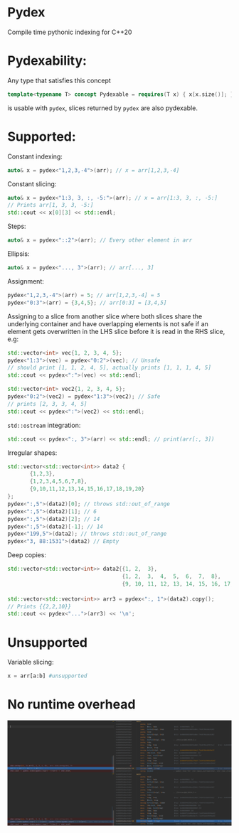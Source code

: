 # Pydex
Compile time pythonic indexing for C++20

<h1> 
Pydexability: 
</h1>

Any type that satisfies this concept
```cpp
template<typename T> concept Pydexable = requires(T x) { x[x.size()]; };
```
is usable with `pydex`, slices returned by `pydex` are also pydexable.

<h1>
Supported:
</h1>

Constant indexing:
```cpp
auto& x = pydex<"1,2,3,-4">(arr); // x = arr[1,2,3,-4]
```

Constant slicing:
```cpp
auto& x = pydex<"1:3, 3, :, -5:">(arr); // x = arr[1:3, 3, :, -5:]
// Prints arr[1, 3, 3, -5:]
std::cout << x[0][3] << std::endl;
```

Steps:
```cpp
auto& x = pydex<"::2">(arr); // Every other element in arr
```

Ellipsis:
```cpp
auto& x = pydex<"..., 3">(arr); // arr[..., 3]
```

Assignment:
```cpp
pydex<"1,2,3,-4">(arr) = 5; // arr[1,2,3,-4] = 5
pydex<"0:3">(arr) = {3,4,5}; // arr[0:3] = [3,4,5]
```
Assigning to a slice from another slice where both slices share the underlying container 
and have overlapping elements is not safe if an element gets overwritten in the LHS slice before it is read in the RHS slice, e.g:
```cpp
std::vector<int> vec{1, 2, 3, 4, 5};
pydex<"1:3">(vec) = pydex<"0:2">(vec); // Unsafe
// should print [1, 1, 2, 4, 5], actually prints [1, 1, 1, 4, 5]
std::cout << pydex<":">(vec) << std::endl; 
```
```cpp
std::vector<int> vec2{1, 2, 3, 4, 5};
pydex<"0:2">(vec2) = pydex<"1:3">(vec2); // Safe
// prints [2, 3, 3, 4, 5]
std::cout << pydex<":">(vec2) << std::endl;
```
`std::ostream` integration:
```cpp
std::cout << pydex<":, 3">(arr) << std::endl; // print(arr[:, 3])
```
Irregular shapes:
```cpp
std::vector<std::vector<int>> data2 {
       {1,2,3},
       {1,2,3,4,5,6,7,8},
       {9,10,11,12,13,14,15,16,17,18,19,20}
};
pydex<":,5">(data2)[0]; // throws std::out_of_range
pydex<":,5">(data2)[1]; // 6
pydex<":,5">(data2)[2]; // 14
pydex<":,5">(data2)[-1]; // 14
pydex<"199,5">(data2); // throws std::out_of_range
pydex<"3, 88:1531">(data2) // Empty
```

Deep copies:
```cpp
std::vector<std::vector<int>> data2{{1, 2,  3},
                                    {1, 2,  3,  4,  5,  6,  7,  8},
                                    {9, 10, 11, 12, 13, 14, 15, 16, 17, 18, 19, 20}};

std::vector<std::vector<int>> arr3 = pydex<":, 1">(data2).copy();
// Prints {{2,2,10}}
std::cout << pydex<"...">(arr3) << '\n';
```
<h1> Unsupported </h1>

Variable slicing:
```python
x = arr[a:b] #unsupported
```

<h1> No runtime overhead</h1>

![asm.png](asm.png)
